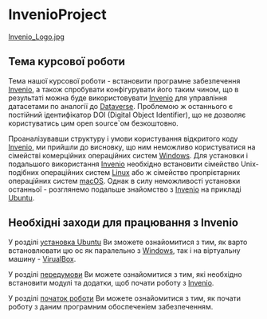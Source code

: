 # InvenioProject

[Invenio_Logo.jpg](Invenio_Logo.jpg/)

## Тема курсової роботи

Тема нашої курсової роботи - встановити програмне забезпечення [Invenio](https://inveniosoftware.org/), а також спробувати конфігурувати його таким чином, що в результаті можна буде використовувати [Invenio](https://inveniosoftware.org/) для управління датасетами по аналогії до [Dataverse](https://dataverse.org/). Проблемою ж останнього є постійний ідентифікатор DOI (Digital Object Identifier), що не дозволяє користуватись цим open source\`ом безкоштовно.

Проаналізувавши структуру і умови користування відкритого коду [Invenio](https://inveniosoftware.org/), ми прийшли до висновку, що ним неможливо користуватися на сімействі комерційних операційних систем [Windows](https://www.microsoft.com/uk-ua/software-download/). Для установки і подальшого використання [Invenio](https://inveniosoftware.org/) необхідно встановити сімейство Unix-подібних операційних систем [Linux](https://www.linux.org/) або ж сімейство пропрієтарних операційних систем [macOS](https://www.apple.com/ru/macos/big-sur/). Однак в силу неможливості установки останньої - розглянемо подальше знайомство з [Invenio](https://inveniosoftware.org/) на прикладі [Ubuntu](https://ubuntu.ru/).

## Необхiднi заходи для працювання з Invenio

У розділі [установка Ubuntu](001-installing-ubuntu/) Ви зможете ознайомитися з тим, як варто встановлювати цю ос як паралельно з [Windows](https://www.microsoft.com/uk-ua/software-download/), так і на вiртуальну машину - [VirualBox](https://www.virtualbox.org/).

У розділі [передумови](002-prerequisites/) Ви можете ознайомитися з тим, які необхідно встановити модулі та додатки, щоб почати роботу з [Invenio](https://inveniosoftware.org/).

У розділі [початок роботи](003-getting-started/) Ви можете ознайомитися з тим, як почати роботу з даним програмним обоспеченіем забезпеченням.
